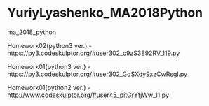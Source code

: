 # YuriyLyashenko_MA2018Python
ma_2018_python

Homework02(python3 ver.) - https://py3.codeskulptor.org/#user302_c9zS3892RV_119.py


Homework01(python3 ver.) - https://py3.codeskulptor.org/#user302_GqSXdy9xzCwRsgl.py

Homework01(python2 ver.) - http://www.codeskulptor.org/#user45_pitGrYfjWw_11.py
